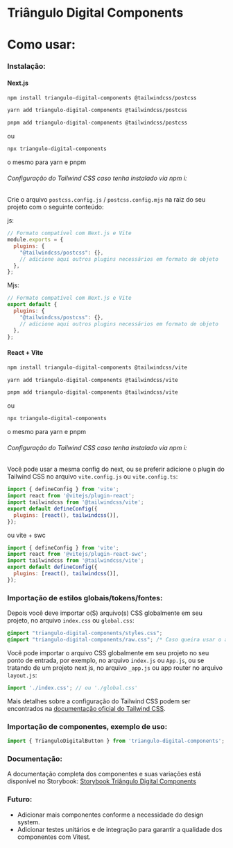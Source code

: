 # Triângulo Digital Components

# Como usar:

### Instalação:

#### Next.js

```bash
npm install triangulo-digital-components @tailwindcss/postcss
```
```bash
yarn add triangulo-digital-components @tailwindcss/postcss
```
```bash
pnpm add triangulo-digital-components @tailwindcss/postcss
```
ou

```bash
npx triangulo-digital-components
```
o mesmo para yarn e pnpm

###### Configuração do Tailwind CSS caso tenha instalado via npm i:

Crie o arquivo `postcss.config.js` / `postcss.config.mjs` na raiz do seu projeto com o seguinte conteúdo:

js:
```javascript
// Formato compatível com Next.js e Vite
module.exports = {
  plugins: {
    "@tailwindcss/postcss": {},
    // adicione aqui outros plugins necessários em formato de objeto
  },
};
```
Mjs:
```javascript
// Formato compatível com Next.js e Vite
export default {
  plugins: {
    "@tailwindcss/postcss": {},
    // adicione aqui outros plugins necessários em formato de objeto
  },
};
```
#### React + Vite

```bash
npm install triangulo-digital-components @tailwindcss/vite
```
```bash
yarn add triangulo-digital-components @tailwindcss/vite
```
```bash
pnpm add triangulo-digital-components @tailwindcss/vite
```

ou

```bash
npx triangulo-digital-components
```
o mesmo para yarn e pnpm

###### Configuração do Tailwind CSS caso tenha instalado via npm i:

Você pode usar a mesma config do next, ou se preferir adicione o plugin do Tailwind CSS no arquivo `vite.config.js` ou `vite.config.ts`:
```javascript
import { defineConfig } from 'vite';
import react from '@vitejs/plugin-react';
import tailwindcss from '@tailwindcss/vite';
export default defineConfig({
  plugins: [react(), tailwindcss()],
});
```
ou vite + swc
```javascript
import { defineConfig } from 'vite';
import react from '@vitejs/plugin-react-swc';
import tailwindcss from '@tailwindcss/vite';
export default defineConfig({
  plugins: [react(), tailwindcss()],
});
```

### Importação de estilos globais/tokens/fontes:
Depois você deve importar o(S) arquivo(s) CSS globalmente em seu projeto, no arquivo `index.css` ou `global.css`:
```css
@import "triangulo-digital-components/styles.css";
@import "triangulo-digital-components/raw.css"; /* Caso queira usar o arquivo raw com as configurações originais do tailwind */
```

Você pode importar o arquivo CSS globalmente em seu projeto no seu ponto de entrada, por exemplo, no arquivo `index.js` ou `App.js`, ou se tratando de um projeto next js, no arquivo `_app.js` ou app router no arquivo `layout.js`:
```javascript
import './index.css'; // ou './global.css'
```

Mais detalhes sobre a configuração do Tailwind CSS podem ser encontrados na [documentação oficial do Tailwind CSS](https://tailwindcss.com/docs/installation).

### Importação de componentes, exemplo de uso:
```javascript
import { TrianguloDigitalButton } from 'triangulo-digital-components';
```

### Documentação:
A documentação completa dos componentes e suas variações está disponível no Storybook: [Storybook Triângulo Digital Components](https://triangulo-digital-components.vercel.app/)


### Futuro:
- Adicionar mais componentes conforme a necessidade do design system.
- Adicionar testes unitários e de integração para garantir a qualidade dos componentes com Vitest.
